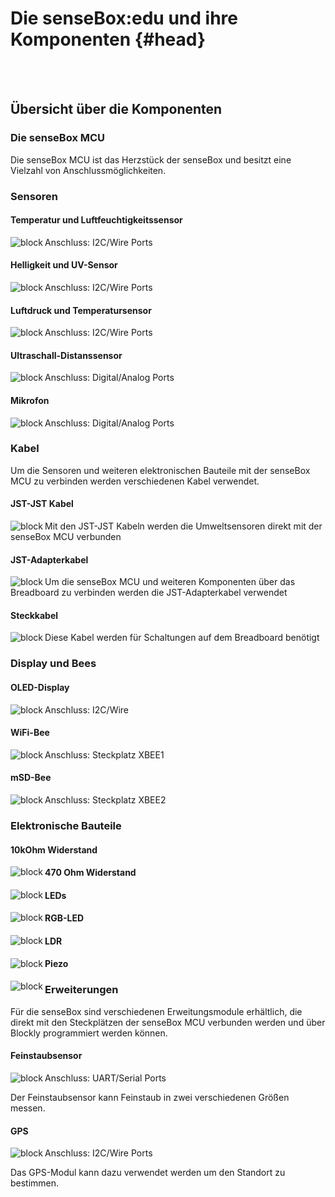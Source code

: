 
# Die senseBox:edu und ihre Komponenten {#head}
 <div class="description"></div>
<div class="line">
    <br>
    <br>
</div>


## Übersicht über die Komponenten


### Die senseBox MCU

Die senseBox MCU ist das Herzstück der senseBox und besitzt eine Vielzahl von Anschlussmöglichkeiten. 

<img src="../pictures/components/mcu_overview.png" alt="" align="left">

### Sensoren

<div class="container">
    <div class="row row-eq-height">
        <div class="col-md-4 component-inner" id="temp_humi">
                <h4>Temperatur und Luftfeuchtigkeitssensor</h4>
                <img src="../pictures/components/temp_humi.png" alt="block" align="left">
                <p>Anschluss: I2C/Wire Ports</p>
        </div>
        <div class="col-md-4 component-inner" id="illu_uv">
                <h4>Helligkeit und UV-Sensor</h4>
                <img src="../pictures/components/illu_uv.png" alt="block" align="left">
                <p>Anschluss: I2C/Wire Ports</p>
        </div>
        <div class="col-md-4 component-inner" id="pressure_temp">
                <h4>Luftdruck und Temperatursensor</h4>
                <img src="../pictures/components/pressure_temp.png" alt="block" align="left">
                <p>Anschluss: I2C/Wire Ports</p>
        </div>
        <div class="col-md-4 component-inner" id="hc_sr04">
                <h4>Ultraschall-Distanssensor</h4>
                <img src="../pictures/components/hc_sr04.png" alt="block" align="left">
                <p>Anschluss: Digital/Analog Ports</p>
        </div>
        <div class="col-md-4 component-inner" id="mic">
                <h4>Mikrofon</h4>
                <img src="../pictures/components/mic.png" alt="block" align="left">
                <p>Anschluss: Digital/Analog Ports</p>
        </div>
    </div>
</div>

### Kabel 

Um die Sensoren und weiteren elektronischen Bauteile mit der senseBox MCU zu verbinden werden verschiedenen Kabel verwendet. 

<div class="container">
    <div class="row row-eq-height">
            <div class="col-md-4 component-inner">
                    <h4>JST-JST Kabel</h4>
                    <img src="../pictures/components/jst_jst_cable.png" alt="block" align="left">
                    <p>Mit den JST-JST Kabeln werden die Umweltsensoren direkt mit der senseBox MCU verbunden</p>
            </div>
            <div class="col-md-4 component-inner">
                    <h4>JST-Adapterkabel</h4>
                    <img src="../pictures/components/jst_adapter_cable.png" alt="block" align="left">
                    <p>Um die senseBox MCU und weiteren Komponenten über das Breadboard zu verbinden werden die JST-Adapterkabel verwendet</p>
            </div>
            <div class="col-md-4 component-inner">
                    <h4>Steckkabel</h4>
                    <img src="../pictures/components/jumper_wire_cable.png" alt="block" align="left">
                    <p>Diese Kabel werden für Schaltungen auf dem Breadboard benötigt</p>
            </div>
    </div>    
</div>

### Display und Bees

<div class="container">
        <div class="row row-eq-height">
                <div class="col-md-4 component-inner">
                        <h4>OLED-Display</h4>
                        <img src="../pictures/components/oled_display.png" alt="block" align="left">
                        <p>Anschluss: I2C/Wire</p>
                </div>
                <div class="col-md-4 component-inner">
                        <h4>WiFi-Bee</h4>
                        <img src="../pictures/components/WiFi_bee.png" alt="block" align="left">
                        <p>Anschluss: Steckplatz XBEE1</p>
                </div>
                <div class="col-md-4 component-inner">
                        <h4>mSD-Bee</h4>
                        <img src="../pictures/components/mSD_bee.png" alt="block" align="left">
                        <p>Anschluss: Steckplatz XBEE2</p>
                </div>
        </div>    
    </div>

### Elektronische Bauteile



<div class="container">
        <div class="row row-eq-height">
                <div class="col-md-4 component-inner">
                        <h4>10kOhm Widerstand</h4>
                        <img src="../pictures/components/resistor_10k.png" alt="block" align="left">
                        <p></p>
                </div>
                <div class="col-md-4 component-inner">
                        <h4>470 Ohm Widerstand</h4>
                        <img src="../pictures/components/resistor_470.png" alt="block" align="left">
                </div>
                <div class="col-md-4 component-inner">
                        <h4>LEDs</h4>
                        <img src="../pictures/components/led_3.png" alt="block" align="left">
                </div>
                <div class="col-md-4 component-inner">
                        <h4>RGB-LED</h4>
                        <img src="../pictures/components/rgb_led.png" alt="block" align="left">
                </div>
                <div class="col-md-4 component-inner">
                        <h4>LDR</h4>
                        <img src="../pictures/components/ldr.png" alt="block" align="left">
                </div>
                <div class="col-md-4 component-inner">
                        <h4>Piezo</h4>
                        <img src="../pictures/components/piezo.png" alt="block" align="left">
                </div>
        </div>    
    </div>

### Erweiterungen

Für die senseBox sind verschiedenen Erweitungsmodule erhältlich, die direkt mit den Steckplätzen der senseBox MCU verbunden werden und über Blockly programmiert werden können. 

<div class="container">
        <div class="row row-eq-height">
                <div class="col-md-4 component-inner" id="dust">
                        <h4>Feinstaubsensor</h4>
                        <img src="../pictures/components/sds_011.png" alt="block" align="left">
                        <p>Anschluss: UART/Serial Ports</p>
                        <p>Der Feinstaubsensor kann Feinstaub in zwei verschiedenen Größen messen. </p>
                </div>
                <div class="col-md-4 component-inner" id="gps">
                        <h4>GPS</h4>
                        <img src="../pictures/components/gps.png" alt="block" align="left">
                        <p>Anschluss: I2C/Wire Ports</p>
                        <p>Das GPS-Modul kann dazu verwendet werden um den Standort zu bestimmen. </p>
                </div>
        </div>    
    </div>
